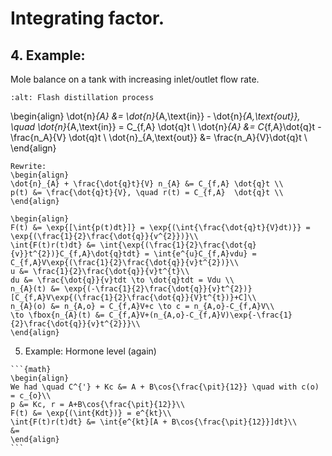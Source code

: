 # Integrating factor. 

## 4. Example:
Mole balance on a tank with increasing inlet/outlet flow rate.

```{image} ./_Integrating_factors_image.jpg
:alt: Flash distillation process
```

\begin{align}
\dot{n}_{A} &= \dot{n}_{A,\text{in}} - \dot{n}_{A,\text{out}}, \quad \dot{n}_{A,\text{in}} = C_{f,A} \dot{q}t \\
\dot{n}_{A} &= C_{f,A}\dot{q}t - \frac{n_A}{V} \dot{q}t \\
\dot{n}_{A,\text{out}} &= \frac{n_A}{V}\dot{q}t \\
\end{align}

````{dropdown} 4. Solution
Rewrite: 
\begin{align}
\dot{n}_{A} + \frac{\dot{q}t}{V} n_{A} &= C_{f,A} \dot{q}t \\
p(t) &= \frac{\dot{q}t}{V}, \quad r(t) = C_{f,A}  \dot{q}t \\
\end{align}

\begin{align}
F(t) &= \exp{[\int{p(t)dt}]} = \exp{(\int{\frac{\dot{q}t}{V}dt)}} = \exp{(\frac{1}{2}\frac{\dot{q}}{v^{2}})}\\
\int{F(t)r(t)dt} &= \int{\exp{(\frac{1}{2}\frac{\dot{q}{v}}t^{2})}C_{f,A}\dot{q}tdt} = \int{e^{u}C_{f,A}vdu} = C_{f,A}V\exp{(\frac{1}{2}\frac{\dot{q}}{v}t^{2})}\\
u &= \frac{1}{2}\frac{\dot{q}}{v}t^{t}\\
du &= \frac{\dot{q}}{v}tdt \to \dot{q}tdt = Vdu \\
n_{A}(t) &= \exp{(-\frac{1}{2}\frac{\dot{q}}{v}t^{2})}[C_{f,A}V\exp{(\frac{1}{2}\frac{\dot{q}}{V}t^{t})}+C]\\
n_{A}(o) &= n_{A,o} = C_{f,A}V+c \to c = n_{A,o}-C_{f,A}V\\
\to \fbox{n_{A}(t) &= C_{f,A}V+(n_{A,o}-C_{f,A}V)\exp{-\frac{1}{2}\frac{\dot{q}}{v}t^{2}}}\\
\end{align}
````
5. Example: Hormone level (again)
`````{dropdown} 5. Solution
```{math}
\begin{align}
We had \quad C^{'} + Kc &= A + B\cos{\frac{\pit}{12}} \quad with c(o) = c_{o}\\
p &= Kc, r = A+B\cos{\frac{\pit}{12}}\\
F(t) &= \exp{(\int{Kdt})} = e^{kt}\\
\int{F(t)r(t)dt} &= \int{e^{kt}[A + B\cos{\frac{\pit}{12}}]dt}\\
&= 
\end{align}
```
